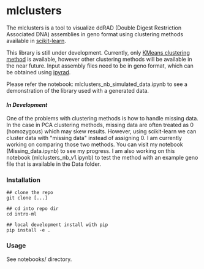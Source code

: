 # mlclusters

The mlclusters is a tool to visualize ddRAD (Double Digest Restriction Associated DNA) assemblies in geno format using clustering methods available in [scikit-learn](http://scikit-learn.org/stable/index.html). 

This library is still under development. Currently, only [KMeans clustering method](http://scikit-learn.org/stable/modules/generated/sklearn.cluster.KMeans.html) is available, however other clustering methods will be available in the near future. Input assembly files need to be in geno format, which can be obtained using [ipyrad](http://ipyrad.readthedocs.io/outline.html).

Please refer the notebook: mlclusters_nb_simulated_data.ipynb to see a demonstration of the library used with a generated data. 

#### _In Development_

One of the problems with clustering methods is how to handle missing data. In the case in PCA clustering methods, missing data are often treated as 0 (homozygous) which may skew results. However, using scikit-learn we can cluster data with "missing data" instead of assigning 0. I am currently working on comparing those two methods. You can visit my notebook (Missing_data.ipynb) to see my progress.
I am also working on this notebook (mlclusters_nb_v1.ipynb) to test the method with an example geno file that is available in the Data folder.


### Installation

```
## clone the repo 
git clone [...]  

## cd into repo dir 
cd intro-ml  

## local development install with pip 
pip install -e . 
```

### Usage

See notebooks/ directory.
